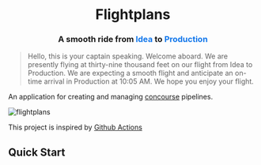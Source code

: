 <h1 align="center">Flightplans</h1>

<h3 align="center">A smooth ride from <span style="color: #1277eb">Idea</span> to <span style="color: #1277eb">Production</span></h3>

> Hello, this is your captain speaking. Welcome aboard. We are presently flying at thirty-nine thousand feet on our flight from Idea to Production. We are expecting a smooth flight and anticipate an on-time arrival in Production at 10:05 AM. We hope you enjoy your flight.

An application for creating and managing [concourse](https://concourse-ci.org/) pipelines.

![flightplans](https://user-images.githubusercontent.com/903488/47271506-05a9e680-d52f-11e8-99c7-52ccda53b56a.gif)

This project is inspired by [Github Actions](https://github.com/features/actions/)

## Quick Start

